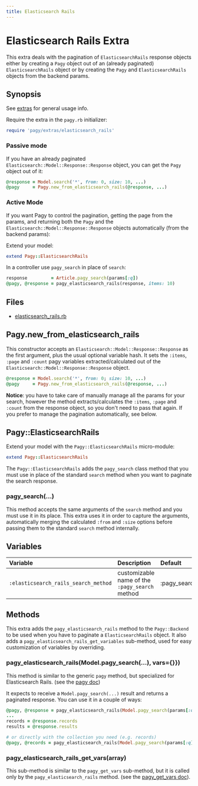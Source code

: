 ```yaml
---
title: Elasticsearch Rails
---
```

# Elasticsearch Rails Extra

This extra deals with the pagination of `ElasticsearchRails` response objects either by creating a `Pagy` object out of an (already paginated) `ElasticsearchRails` object or by creating the `Pagy` and `ElasticsearchRails` objects from the backend params.

## Synopsis

See [extras](../extras.md) for general usage info.

Require the extra in the `pagy.rb` initializer:

```ruby
require 'pagy/extras/elasticsearch_rails'
```

### Passive mode

If you have an already paginated `Elasticsearch::Model::Response::Response` object, you can get the `Pagy` object out of it:

```ruby
@response = Model.search('*', from: 0, size: 10, ...)
@pagy     = Pagy.new_from_elasticsearch_rails(@response, ...)
```

### Active Mode

If you want Pagy to control the pagination, getting the page from the params, and returning both the `Pagy` and the `Elasticsearch::Model::Response::Response` objects automatically (from the backend params):

Extend your model:

```ruby
extend Pagy::ElasticsearchRails
```

In a controller use `pagy_search` in place of `search`:

```ruby
response         = Article.pagy_search(params[:q])
@pagy, @response = pagy_elasticsearch_rails(response, items: 10)
```

## Files

- [elasticsearch_rails.rb](https://github.com/ddnexus/pagy/blob/master/lib/pagy/extras/elasticsearch_rails.rb)

## Pagy.new_from_elasticsearch_rails

This constructor accepts an `Elasticsearch::Model::Response::Response` as the first argument, plus the usual optional variable hash. It sets the `:items`, `:page` and `:count` pagy variables extracted/calculated out of the `Elasticsearch::Model::Response::Response` object.

```ruby
@response = Model.search('*', from: 0; size: 10, ...)
@pagy     = Pagy.new_from_elasticsearch_rails(@response, ...)
```

**Notice**: you have to take care of manually manage all the params for your search, however the method extracts/calculates the `:items`, `:page` and `:count` from the response object, so you don't need to pass that again. If you prefer to manage the pagination automatically, see below.

## Pagy::ElasticsearchRails

Extend your model with the `Pagy::ElasticsearchRails` micro-module:

```ruby
extend Pagy::ElasticsearchRails
```

The `Pagy::ElasticsearchRails` adds the `pagy_search` class method that you must use in place of the standard `search` method when you want to paginate the search response.

### pagy_search(...)

This method accepts the same arguments of the `search` method and you must use it in its place. This extra uses it in order to capture the arguments, automatically merging the calculated `:from` and `:size` options before passing them to the standard `search` method internally.

## Variables

| Variable                             | Description                                                                                | Default      |
|:-------------------------------------|:-------------------------------------------------------------------------------------------|:-------------|
| `:elasticsearch_rails_search_method` | customizable name of the `:pagy_search` method | :pagy_search |

## Methods

This extra adds the `pagy_elasticsearch_rails` method to the `Pagy::Backend` to be used when you have to paginate a `ElasticsearchRails` object. It also adds a `pagy_elasticsearch_rails_get_variables` sub-method, used for easy customization of variables by overriding.

### pagy_elasticsearch_rails(Model.pagy_search(...), vars={}})

This method is similar to the generic `pagy` method, but specialized for Elasticsearch Rails. (see the [pagy doc](../api/backend.md#pagycollection-varsnil))

It expects to receive a `Model.pagy_search(...)` result and returns a paginated response. You can use it in a couple of ways:

```ruby
@pagy, @response = pagy_elasticsearch_rails(Model.pagy_search(params[:q]), ...)
...
records = @response.records
results = @response.results

# or directly with the collection you need (e.g. records)
@pagy, @records = pagy_elasticsearch_rails(Model.pagy_search(params[:q]).records, ...)
```

### pagy_elasticsearch_rails_get_vars(array)

This sub-method is similar to the `pagy_get_vars` sub-method, but it is called only by the `pagy_elasticsearch_rails` method. (see the [pagy_get_vars doc](../api/backend.md#pagy_get_varscollection-vars)).
